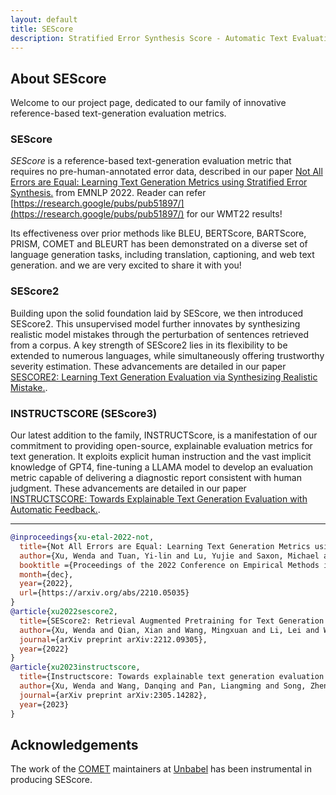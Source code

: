 ```yaml
---
layout: default
title: SEScore
description: Stratified Error Synthesis Score - Automatic Text Evaluation Metrics -
---
```



## About SEScore

Welcome to our project page, dedicated to our family of innovative reference-based text-generation evaluation metrics. 

### SEScore
*SEScore* is a reference-based text-generation evaluation metric that requires no pre-human-annotated error data, described in our paper [Not All Errors are Equal: Learning Text Generation Metrics using Stratified Error Synthesis.](https://arxiv.org/abs/2210.05035) from EMNLP 2022. Reader can refer [https://research.google/pubs/pub51897/](https://research.google/pubs/pub51897/) for our WMT22 results!

Its effectiveness over prior methods like BLEU, BERTScore, BARTScore, PRISM, COMET and BLEURT has been demonstrated on a diverse set of language generation tasks, including translation, captioning, and web text generation. and we are very excited to share it with you!

### SEScore2

Building upon the solid foundation laid by SEScore, we then introduced SEScore2. This unsupervised model further innovates by synthesizing realistic model mistakes through the perturbation of sentences retrieved from a corpus. A key strength of SEScore2 lies in its flexibility to be extended to numerous languages, while simultaneously offering trustworthy severity estimation. These advancements are detailed in our paper [SESCORE2: Learning Text Generation Evaluation via Synthesizing Realistic Mistake.](https://arxiv.org/abs/2212.09305).

### INSTRUCTSCORE (SEScore3)

Our latest addition to the family, INSTRUCTScore, is a manifestation of our commitment to providing open-source, explainable evaluation metrics for text generation. It exploits explicit human instruction and the vast implicit knowledge of GPT4, fine-tuning a LLAMA model to develop an evaluation metric capable of delivering a diagnostic report consistent with human judgment. These advancements are detailed in our paper [INSTRUCTSCORE: Towards Explainable Text Generation Evaluation with Automatic Feedback.](https://arxiv.org/pdf/2305.14282.pdf).
* * *

```bibtex
@inproceedings{xu-etal-2022-not,
  title={Not All Errors are Equal: Learning Text Generation Metrics using Stratified Error Synthesis},
  author={Xu, Wenda and Tuan, Yi-lin and Lu, Yujie and Saxon, Michael and Li, Lei and Wang, William Yang},
  booktitle ={Proceedings of the 2022 Conference on Empirical Methods in Natural Language Processing},
  month={dec},
  year={2022},
  url={https://arxiv.org/abs/2210.05035}
}
@article{xu2022sescore2,
  title={SEScore2: Retrieval Augmented Pretraining for Text Generation Evaluation},
  author={Xu, Wenda and Qian, Xian and Wang, Mingxuan and Li, Lei and Wang, William Yang},
  journal={arXiv preprint arXiv:2212.09305},
  year={2022}
}
@article{xu2023instructscore,
  title={Instructscore: Towards explainable text generation evaluation with automatic feedback},
  author={Xu, Wenda and Wang, Danqing and Pan, Liangming and Song, Zhenqiao and Freitag, Markus and Wang, William Yang and Li, Lei},
  journal={arXiv preprint arXiv:2305.14282},
  year={2023}
}
```

## Acknowledgements

The work of the [COMET](https://github.com/Unbabel/COMET) maintainers at [Unbabel](https://duckduckgo.com/?t=ffab&q=unbabel&ia=web) has been instrumental in producing SEScore.

